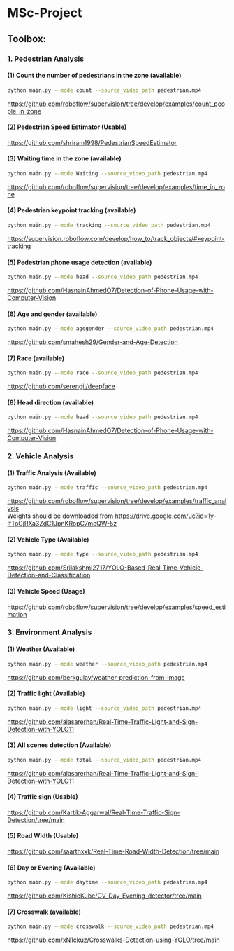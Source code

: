 # MSc-Project

## Toolbox:
### 1. Pedestrian Analysis 
#### (1) Count the number of pedestrians in the zone (available)
```bash
python main.py --mode count --source_video_path pedestrian.mp4
```
https://github.com/roboflow/supervision/tree/develop/examples/count_people_in_zone
#### (2) Pedestrian Speed Estimator (Usable)
https://github.com/shriram1998/PedestrianSpeedEstimator
#### (3) Waiting time in the zone (available)
```bash
python main.py --mode Waiting --source_video_path pedestrian.mp4
```  
https://github.com/roboflow/supervision/tree/develop/examples/time_in_zone
#### (4) Pedestrian keypoint tracking (available)
```bash
python main.py --mode tracking --source_video_path pedestrian.mp4
```    
https://supervision.roboflow.com/develop/how_to/track_objects/#keypoint-tracking
#### (5) Pedestrian phone usage detection (available)
```bash
python main.py --mode head --source_video_path pedestrian.mp4
```  
https://github.com/HasnainAhmedO7/Detection-of-Phone-Usage-with-Computer-Vision
#### (6) Age and gender (available)
```bash
python main.py --mode agegender --source_video_path pedestrian.mp4
```
https://github.com/smahesh29/Gender-and-Age-Detection  
#### (7) Race (available)
```bash
python main.py --mode race --source_video_path pedestrian.mp4
```
https://github.com/serengil/deepface
#### (8) Head direction (available)
```bash
python main.py --mode head --source_video_path pedestrian.mp4
```  
https://github.com/HasnainAhmedO7/Detection-of-Phone-Usage-with-Computer-Vision
### 2. Vehicle Analysis 
#### (1) Traffic Analysis (Available)
```bash
python main.py --mode traffic --source_video_path pedestrian.mp4
```  
https://github.com/roboflow/supervision/tree/develop/examples/traffic_analysis  
Weights should be downloaded from https://drive.google.com/uc?id=1y-IfToCjRXa3ZdC1JpnKRopC7mcQW-5z  
#### (2) Vehicle Type (Available)
```bash
python main.py --mode type --source_video_path pedestrian.mp4
```  
https://github.com/Srilakshmi2717/YOLO-Based-Real-Time-Vehicle-Detection-and-Classification
#### (3) Vehicle Speed (Usage)
https://github.com/roboflow/supervision/tree/develop/examples/speed_estimation
### 3. Environment Analysis 
#### (1) Weather (Available)
```bash
python main.py --mode weather --source_video_path pedestrian.mp4
```  
https://github.com/berkgulay/weather-prediction-from-image
#### (2) Traffic light (Available)
```bash
python main.py --mode light --source_video_path pedestrian.mp4
```  
https://github.com/alasarerhan/Real-Time-Traffic-Light-and-Sign-Detection-with-YOLO11
#### (3) All scenes detection (Available)
```bash
python main.py --mode total --source_video_path pedestrian.mp4
```  
https://github.com/alasarerhan/Real-Time-Traffic-Light-and-Sign-Detection-with-YOLO11
#### (4) Traffic sign (Usable)
https://github.com/Kartik-Aggarwal/Real-Time-Traffic-Sign-Detection/tree/main
#### (5) Road Width (Usable)
https://github.com/saarthxxk/Real-Time-Road-Width-Detection/tree/main
#### (6) Day or Evening (Available)
```bash
python main.py --mode daytime --source_video_path pedestrian.mp4
```
https://github.com/KishieKube/CV_Day_Evening_detector/tree/main
#### (7) Crosswalk (available)
```bash
python main.py --mode crosswalk --source_video_path pedestrian.mp4
```
https://github.com/xN1ckuz/Crosswalks-Detection-using-YOLO/tree/main

